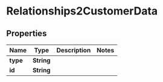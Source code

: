 # Relationships2CustomerData

## Properties
Name | Type | Description | Notes
------------ | ------------- | ------------- | -------------
**type** | **String** |  | 
**id** | **String** |  | 
